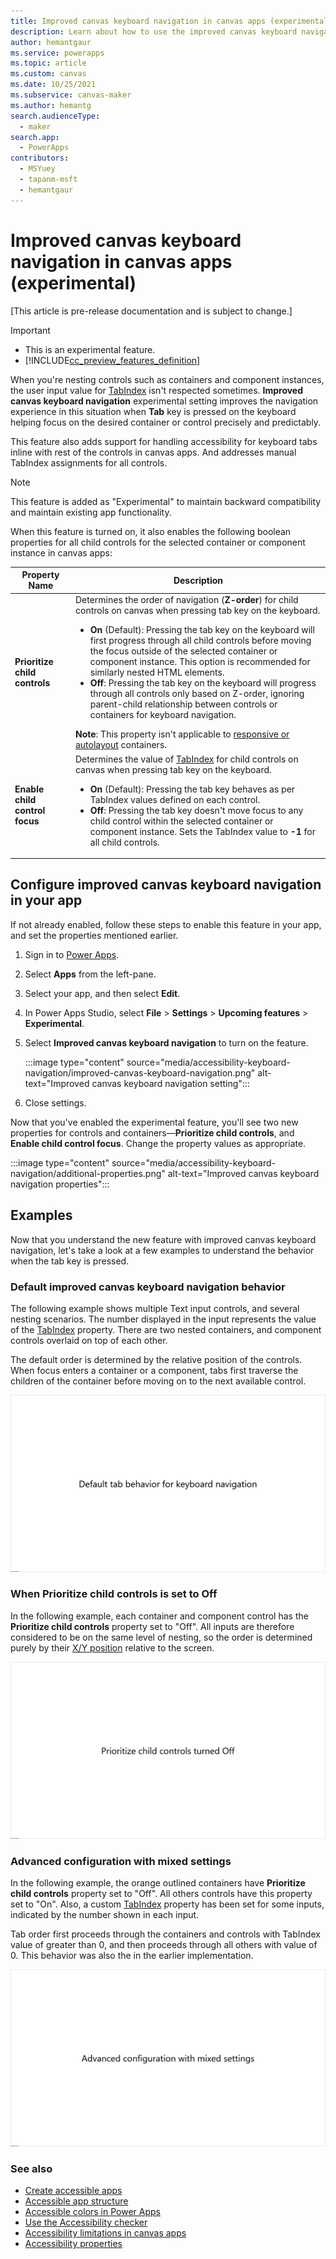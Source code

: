 ```yaml
---
title: Improved canvas keyboard navigation in canvas apps (experimental)
description: Learn about how to use the improved canvas keyboard navigation experience for better accessibility.
author: hemantgaur
ms.service: powerapps
ms.topic: article
ms.custom: canvas
ms.date: 10/25/2021
ms.subservice: canvas-maker
ms.author: hemantg
search.audienceType:
  - maker
search.app:
  - PowerApps
contributors:
  - MSYuey
  - tapanm-msft
  - hemantgaur
---
```


# Improved canvas keyboard navigation in canvas apps (experimental)

[This article is pre-release documentation and is subject to change.]

> [!IMPORTANT]
> - This is an experimental feature.
> - [!INCLUDE[cc_preview_features_definition](../../includes/cc-preview-features-definition.md)]

When you're nesting controls such as containers and component instances, the user input value for [TabIndex](controls/properties-accessibility.md#tabindex) isn't respected sometimes. **Improved canvas keyboard navigation** experimental setting improves the navigation experience in this situation when **Tab** key is pressed on the keyboard helping focus on the desired container or control precisely and predictably.

This feature also adds support for handling accessibility for keyboard tabs inline with rest of the controls in canvas apps. And addresses manual TabIndex assignments for all controls.

> [!NOTE]
> This feature is added as "Experimental" to maintain backward compatibility and maintain existing app functionality.

When this feature is turned on, it also enables the following boolean properties for all child controls for the selected container or component instance in canvas apps:

| Property Name | Description |
| - | - |
| **Prioritize child controls** | Determines the order of navigation (**Z-order**) for child controls on canvas when pressing tab key on the keyboard. <ul> <li> **On** (Default): Pressing the tab key on the keyboard will first progress through all child controls before moving the focus outside of the selected container or component instance. This option is recommended for similarly nested HTML elements. </li> <li> **Off**: Pressing the tab key on the keyboard will progress through all controls only based on Z-order, ignoring parent-child relationship between controls or containers for keyboard navigation. </li> </ul> **Note**: This property isn't applicable to [responsive or autolayout](create-responsive-layout.md) containers. |
| **Enable child control focus** | Determines the value of [TabIndex](controls/properties-accessibility.md#tabindex) for child controls on canvas when pressing tab key on the keyboard. <ul> <li> **On** (Default): Pressing the tab key behaves as per TabIndex values defined on each control. </li> <li> **Off**: Pressing the tab key doesn't move focus to any child control within the selected container or component instance. Sets the TabIndex value to **-1** for all child controls. </li> </ul> |

## Configure improved canvas keyboard navigation in your app

If not already enabled, follow these steps to enable this feature in your app, and set the properties mentioned earlier.

1. Sign in to [Power Apps](https://make.poweraps.com).

1. Select **Apps** from the left-pane.

1. Select your app, and then select **Edit**.

1. In Power Apps Studio, select **File** > **Settings** > **Upcoming features** > **Experimental**.

1. Select **Improved canvas keyboard navigation** to turn on the feature.

    :::image type="content" source="media/accessibility-keyboard-navigation/improved-canvas-keyboard-navigation.png" alt-text="Improved canvas keyboard navigation setting":::

1. Close settings.

Now that you've enabled the experimental feature, you'll see two new properties for controls and containers&mdash;**Prioritize child controls**, and **Enable child control focus**. Change the property values as appropriate.

:::image type="content" source="media/accessibility-keyboard-navigation/additional-properties.png" alt-text="Improved canvas keyboard navigation properties":::

## Examples

Now that you understand the new feature with improved canvas keyboard navigation, let's take a look at a few examples to understand the behavior when the tab key is pressed.

### Default improved canvas keyboard navigation behavior

The following example shows multiple Text input controls, and several nesting scenarios. The number displayed in the input represents the value of the [TabIndex](controls/properties-accessibility.md#tabindex) property. There are two nested containers, and component controls overlaid on top of each other.

The default order is determined by the relative position of the controls. When focus enters a container or a component, tabs first traverse the children of the container before moving on to the next available control.

![Default behavior of the app](media\accessibility-keyboard-navigation\default-behavior.gif)

### When Prioritize child controls is set to Off

In the following example, each container and component control has the **Prioritize child controls** property set to "Off". All inputs are therefore considered to be on the same level of nesting, so the order is determined purely by their [X/Y position](controls/properties-size-location.md#position) relative to the screen.

![Don't prioritize child controls](media\accessibility-keyboard-navigation\child-control-priority.gif)

### Advanced configuration with mixed settings

In the following example, the orange outlined containers have **Prioritize child controls** property set to "Off". All others controls have this property set to "On". Also, a custom [TabIndex](controls/properties-accessibility.md#tabindex) property has been set for some inputs, indicated by the number shown in each input.

Tab order first proceeds through the containers and controls with TabIndex value of greater than 0, and then proceeds through all others with value of 0. This behavior was also the in the earlier implementation.

![Advanced configuration with mixed settings](media\accessibility-keyboard-navigation\hybrid-configuration.gif)

### See also

- [Create accessible apps](accessible-apps.md)
- [Accessible app structure](accessible-apps-structure.md)
- [Accessible colors in Power Apps](accessible-apps-color.md)
- [Use the Accessibility checker](accessibility-checker.md)
- [Accessibility limitations in canvas apps](accessible-apps-limitations.md)
- [Accessibility properties](controls/properties-accessibility.md)
